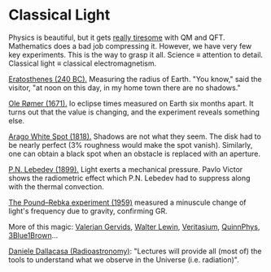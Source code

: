 # Classical Light

Physics is beautiful, but it gets [really tiresome](https://en.wikipedia.org/wiki/Quantum_mechanical_scattering_of_photon_and_nucleus) with QM and QFT. Mathematics does a bad job compressing it. However, we have very few key experiments. This is the way to grasp it all. Science &#8801; attention to detail. Classical light &#8801; classical electromagnetism.

[Eratosthenes (240 BC).](https://physicsteacher.blog/category/eratosthenes-size-of-the-earth-radius-of-the-earth-first-measurement/) Measuring the radius of Earth. "You know," said the visitor, "at noon on this day, in my home town there are no shadows."

[Ole Rømer (1671).](https://prideout.net/blog/romer/) Io eclipse times measured on Earth six months apart. It turns out that the value is changing, and the experiment reveals something else.

[Arago White Spot (1818).](https://en.wikipedia.org/wiki/Arago_spot) Shadows are not what they seem. The disk had to be nearly perfect (3% roughness would make the spot vanish). Similarly, one can obtain a black spot when an obstacle is replaced with an aperture.

[P.N. Lebedev (1899).](https://youtu.be/8qVLMHW5cbY?t=783) Light exerts a mechanical pressure. Pavlo Victor shows the radiometric effect which P.N. Lebedev had to suppress along with the thermal convection.

[The Pound–Rebka experiment (1959)](https://en.wikipedia.org/wiki/Pound%E2%80%93Rebka_experiment) measured a minuscule change of light's frequency due to gravity, confirming GR.

More of this magic: [Valerian Gervids](https://www.youtube.com/watch?v=qsLqQC52NTY), [Walter Lewin](https://youtu.be/ESAPg7w3wm8?t=2872), [Veritasium](https://youtu.be/oI_X2cMHNe0?t=1134), [QuinnPhys](https://www.youtube.com/watch?v=brPr1g-i2Tk), [3Blue1Brown](https://www.youtube.com/watch?v=aXRTczANuIs)...

[Daniele Dallacasa (Radioastronomy)](http://www.ira.inaf.it/%7Eddallaca/L01_HDMHD.pdf): "Lectures will provide all (most of) the tools to understand what we observe in the Universe (i.e. radiation)".
